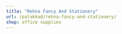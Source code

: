 ```yaml
---
title: "Rehna Fancy And Stationery"
url: /palakkad/rehna-fancy-and-stationery/
shop: office supplies
---
```

